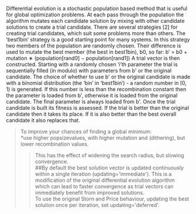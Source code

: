   Differential evolution is a stochastic population based method that is useful for global optimization problems. At
each pass through the population the algorithm mutates each candidate solution by mixing with other candidate
solutions to create a trial candidate. There are several strategies [2] for creating trial candidates, which suit some
problems more than others. The ‘best1bin’ strategy is a good starting point for many systems. In this strategy two
members of the population are randomly chosen. Their difference is used to mutate the best member (the best in
best1bin), b0, so far:
                    b′ = b0 + mutation ∗ (population[rand0] − population[rand1])
  A trial vector is then constructed. Starting with a randomly chosen ‘i’th parameter the trial is sequentially filled
(in modulo) with parameters from b' or the original candidate. The choice of whether to use b' or the original
candidate is made with a binomial distribution (the ‘bin’ in ‘best1bin’) - a random number in [0, 1) is generated. If
this number is less than the recombination constant then the parameter is loaded from b', otherwise it is loaded
from the original candidate. The final parameter is always loaded from b'. Once the trial candidate is built its
fitness is assessed. If the trial is better than the original candidate then it takes its place. If it is also better than the
best overall candidate it also replaces that. 
>  To improve your chances of finding a global minimum:  
>  *use higher popsizevalues, with higher mutation and (dithering), but lower recombination values.  
>  >This has the effect of widening the search radius, but slowing convergence.  
> ##By default the best solution vector is updated continuously within a single iteration (updating='immediate'). 
>  >This is a modification  of the original differential evolution algorithm  
>  >which can lead to faster convergence as trial vectors can immediately benefit from improved solutions.  
>  >To use the original Storn and Price behaviour, updating the best solution once per iteration, set updating='deferred'.
